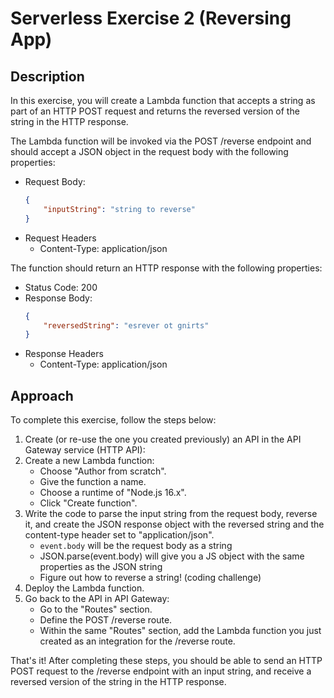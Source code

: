 # Serverless Exercise 2 (Reversing App)

## Description
In this exercise, you will create a Lambda function that accepts a string as part of an HTTP POST request and returns the reversed version of the string in the HTTP response.

The Lambda function will be invoked via the POST /reverse endpoint and should accept a JSON object in the request body with the following properties:
- Request Body:
    ```json
    {
        "inputString": "string to reverse"
    }
    ```
- Request Headers
    - Content-Type: application/json

The function should return an HTTP response with the following properties:
- Status Code: 200
- Response Body:
    ```json
    {
        "reversedString": "esrever ot gnirts"
    }
    ```
- Response Headers
    - Content-Type: application/json

## Approach
To complete this exercise, follow the steps below:

1. Create (or re-use the one you created previously) an API in the API Gateway service (HTTP API):
2. Create a new Lambda function:
    - Choose "Author from scratch".
    - Give the function a name.
    - Choose a runtime of "Node.js 16.x".
    - Click "Create function".
3. Write the code to parse the input string from the request body, reverse it, and create the JSON response object with the reversed string and the content-type header set to "application/json".
    - `event.body` will be the request body as a string
    - JSON.parse(event.body) will give you a JS object with the same properties as the JSON string
    - Figure out how to reverse a string! (coding challenge)
4. Deploy the Lambda function.
5. Go back to the API in API Gateway:
    - Go to the "Routes" section.
    - Define the POST /reverse route.
    - Within the same "Routes" section, add the Lambda function you just created as an integration for the /reverse route.

That's it! After completing these steps, you should be able to send an HTTP POST request to the /reverse endpoint with an input string, and receive a reversed version of the string in the HTTP response.
